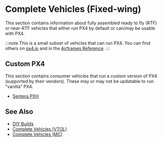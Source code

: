 # Complete Vehicles (Fixed-wing)

This section contains information about fully assembled ready to fly (RTF) or near-RTF vehicles that either run PX4 by default or can/may be usable with PX4.

:::note
This is a small subset of vehicles that can run PX4.
You can find others on [px4.io](https://px4.io/ecosystem/commercial-systems/) and in the [Airframes Reference](../airframes/airframe_reference.md).
:::

## Custom PX4

This section contains consumer vehicles that run a _custom_ version of PX4 (supported by their vendors).
These may or may not be updatable to run "vanilla" PX4.

- [Sentera PXH](https://sentera.com/products/fieldcapture/ag-drones/phx/)

<!--
## Drone Development Kits/Reference Platforms

This section lists drone kits that are intended as platforms for further development.
They may come either fully assembled or in parts.

-->

<!--
## PX4 Preinstalled

This section lists vehicles that are sold fully assembled and ready to fly (RTF), with PX4 installed.

-->

<!--
## PX4 Compatible

This section lists vehicles where you can update the software to run PX4.
-->

## See Also

- [DIY Builds](../frames_plane/diy_builds.md)
- [Complete Vehicles (VTOL)](../complete_vehicles_vtol/README.md)
- [Complete Vehicles (MC)](../complete_vehicles_mc/README.md)
